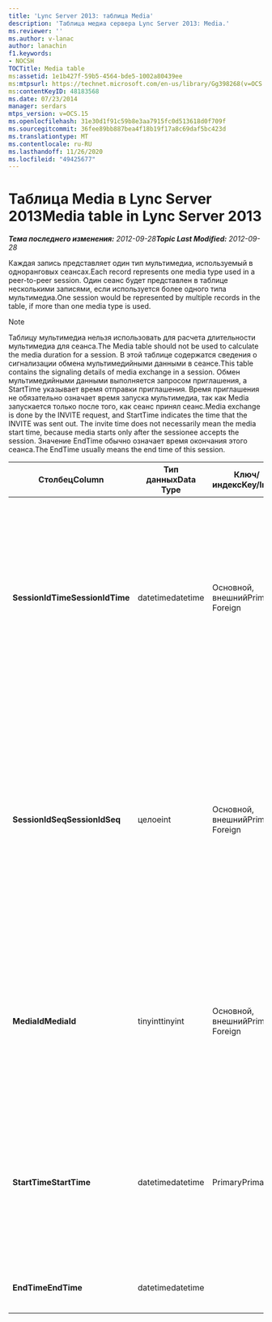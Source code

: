 ```yaml
---
title: 'Lync Server 2013: таблица Media'
description: 'Таблица медиа сервера Lync Server 2013: Media.'
ms.reviewer: ''
ms.author: v-lanac
author: lanachin
f1.keywords:
- NOCSH
TOCTitle: Media table
ms:assetid: 1e1b427f-59b5-4564-bde5-1002a80439ee
ms:mtpsurl: https://technet.microsoft.com/en-us/library/Gg398268(v=OCS.15)
ms:contentKeyID: 48183568
ms.date: 07/23/2014
manager: serdars
mtps_version: v=OCS.15
ms.openlocfilehash: 31e30d1f91c59b8e3aa7915fc0d513618d0f709f
ms.sourcegitcommit: 36fee89bb887bea4f18b19f17a8c69daf5bc423d
ms.translationtype: MT
ms.contentlocale: ru-RU
ms.lasthandoff: 11/26/2020
ms.locfileid: "49425677"
---
```

# <a name="media-table-in-lync-server-2013"></a><span data-ttu-id="8b2fe-103">Таблица Media в Lync Server 2013</span><span class="sxs-lookup"><span data-stu-id="8b2fe-103">Media table in Lync Server 2013</span></span>

<div data-xmlns="http://www.w3.org/1999/xhtml">

<div class="topic" data-xmlns="http://www.w3.org/1999/xhtml" data-msxsl="urn:schemas-microsoft-com:xslt" data-cs="https://msdn.microsoft.com/">

<div data-asp="https://msdn2.microsoft.com/asp">



</div>

<div id="mainSection">

<div id="mainBody"><span data-ttu-id="8b2fe-104">

<span> </span></span><span class="sxs-lookup"><span data-stu-id="8b2fe-104">

<span> </span></span></span>

<span data-ttu-id="8b2fe-105">_**Тема последнего изменения:** 2012-09-28_</span><span class="sxs-lookup"><span data-stu-id="8b2fe-105">_**Topic Last Modified:** 2012-09-28_</span></span>

<span data-ttu-id="8b2fe-106">Каждая запись представляет один тип мультимедиа, используемый в одноранговых сеансах.</span><span class="sxs-lookup"><span data-stu-id="8b2fe-106">Each record represents one media type used in a peer-to-peer session.</span></span> <span data-ttu-id="8b2fe-107">Один сеанс будет представлен в таблице несколькими записями, если используется более одного типа мультимедиа.</span><span class="sxs-lookup"><span data-stu-id="8b2fe-107">One session would be represented by multiple records in the table, if more than one media type is used.</span></span>

<div>


> [!NOTE]  
> <span data-ttu-id="8b2fe-108">Таблицу мультимедиа нельзя использовать для расчета длительности мультимедиа для сеанса.</span><span class="sxs-lookup"><span data-stu-id="8b2fe-108">The Media table should not be used to calculate the media duration for a session.</span></span> <span data-ttu-id="8b2fe-109">В этой таблице содержатся сведения о сигнализации обмена мультимедийными данными в сеансе.</span><span class="sxs-lookup"><span data-stu-id="8b2fe-109">This table contains the signaling details of media exchange in a session.</span></span> <span data-ttu-id="8b2fe-110">Обмен мультимедийными данными выполняется запросом приглашения, а StartTime указывает время отправки приглашения. Время приглашения не обязательно означает время запуска мультимедиа, так как Media запускается только после того, как сеанс принял сеанс.</span><span class="sxs-lookup"><span data-stu-id="8b2fe-110">Media exchange is done by the INVITE request, and StartTime indicates the time that the INVITE was sent out. The invite time does not necessarily mean the media start time, because media starts only after the sessionee accepts the session.</span></span> <span data-ttu-id="8b2fe-111">Значение EndTime обычно означает время окончания этого сеанса.</span><span class="sxs-lookup"><span data-stu-id="8b2fe-111">The EndTime usually means the end time of this session.</span></span>



</div>


<table>
<colgroup>
<col style="width: 25%" />
<col style="width: 25%" />
<col style="width: 25%" />
<col style="width: 25%" />
</colgroup>
<thead>
<tr class="header">
<th><span data-ttu-id="8b2fe-112">Столбец</span><span class="sxs-lookup"><span data-stu-id="8b2fe-112">Column</span></span></th>
<th><span data-ttu-id="8b2fe-113">Тип данных</span><span class="sxs-lookup"><span data-stu-id="8b2fe-113">Data Type</span></span></th>
<th><span data-ttu-id="8b2fe-114">Ключ/индекс</span><span class="sxs-lookup"><span data-stu-id="8b2fe-114">Key/Index</span></span></th>
<th><span data-ttu-id="8b2fe-115">Сведения</span><span class="sxs-lookup"><span data-stu-id="8b2fe-115">Details</span></span></th>
</tr>
</thead>
<tbody>
<tr class="odd">
<td><p><span data-ttu-id="8b2fe-116"><strong>SessionIdTime</strong></span><span class="sxs-lookup"><span data-stu-id="8b2fe-116"><strong>SessionIdTime</strong></span></span></p></td>
<td><p><span data-ttu-id="8b2fe-117">datetime</span><span class="sxs-lookup"><span data-stu-id="8b2fe-117">datetime</span></span></p></td>
<td><p><span data-ttu-id="8b2fe-118">Основной, внешний</span><span class="sxs-lookup"><span data-stu-id="8b2fe-118">Primary, Foreign</span></span></p></td>
<td><p><span data-ttu-id="8b2fe-119">Время запроса сеанса.</span><span class="sxs-lookup"><span data-stu-id="8b2fe-119">Time of session request.</span></span> <span data-ttu-id="8b2fe-120">Используется в сочетании с <strong>SessionIdSeq</strong> для уникальной идентификации сеанса.</span><span class="sxs-lookup"><span data-stu-id="8b2fe-120">Used in conjunction with <strong>SessionIdSeq</strong> to uniquely identify a session.</span></span> <span data-ttu-id="8b2fe-121">Дополнительные сведения приведены <a href="lync-server-2013-dialogs-table.md">в таблице диалоговые окна Lync Server 2013</a> .</span><span class="sxs-lookup"><span data-stu-id="8b2fe-121">See the <a href="lync-server-2013-dialogs-table.md">Dialogs table in Lync Server 2013</a> for more information.</span></span></p></td>
</tr>
<tr class="even">
<td><p><span data-ttu-id="8b2fe-122"><strong>SessionIdSeq</strong></span><span class="sxs-lookup"><span data-stu-id="8b2fe-122"><strong>SessionIdSeq</strong></span></span></p></td>
<td><p><span data-ttu-id="8b2fe-123">целое</span><span class="sxs-lookup"><span data-stu-id="8b2fe-123">int</span></span></p></td>
<td><p><span data-ttu-id="8b2fe-124">Основной, внешний</span><span class="sxs-lookup"><span data-stu-id="8b2fe-124">Primary, Foreign</span></span></p></td>
<td><p><span data-ttu-id="8b2fe-125">ИДЕНТИФИКАЦИОНный номер для идентификации сеанса.</span><span class="sxs-lookup"><span data-stu-id="8b2fe-125">ID number to identify the session.</span></span> <span data-ttu-id="8b2fe-126">Используется в сочетании с <strong>SessionIdTime</strong> для уникальной идентификации сеанса.</span><span class="sxs-lookup"><span data-stu-id="8b2fe-126">Used in conjunction with <strong>SessionIdTime</strong> to uniquely identify a session.</span></span> <span data-ttu-id="8b2fe-127">Дополнительные сведения приведены <a href="lync-server-2013-dialogs-table.md">в таблице диалоговые окна Lync Server 2013</a> .</span><span class="sxs-lookup"><span data-stu-id="8b2fe-127">See the <a href="lync-server-2013-dialogs-table.md">Dialogs table in Lync Server 2013</a> for more information.</span></span></p></td>
</tr>
<tr class="odd">
<td><p><span data-ttu-id="8b2fe-128"><strong>MediaId</strong></span><span class="sxs-lookup"><span data-stu-id="8b2fe-128"><strong>MediaId</strong></span></span></p></td>
<td><p><span data-ttu-id="8b2fe-129">tinyint</span><span class="sxs-lookup"><span data-stu-id="8b2fe-129">tinyint</span></span></p></td>
<td><p><span data-ttu-id="8b2fe-130">Основной, внешний</span><span class="sxs-lookup"><span data-stu-id="8b2fe-130">Primary, Foreign</span></span></p></td>
<td><p><span data-ttu-id="8b2fe-131">Уникальный номер, идентифицирующий этот тип мультимедиа.</span><span class="sxs-lookup"><span data-stu-id="8b2fe-131">Unique number identifying this media type.</span></span> <span data-ttu-id="8b2fe-132">Для получения дополнительных сведений ознакомьтесь с <a href="lync-server-2013-medialist-table.md">таблицей MediaList в Lync Server 2013</a> .</span><span class="sxs-lookup"><span data-stu-id="8b2fe-132">See the <a href="lync-server-2013-medialist-table.md">MediaList table in Lync Server 2013</a> for more information.</span></span></p></td>
</tr>
<tr class="even">
<td><p><span data-ttu-id="8b2fe-133"><strong>StartTime</strong></span><span class="sxs-lookup"><span data-stu-id="8b2fe-133"><strong>StartTime</strong></span></span></p></td>
<td><p><span data-ttu-id="8b2fe-134">datetime</span><span class="sxs-lookup"><span data-stu-id="8b2fe-134">datetime</span></span></p></td>
<td><p><span data-ttu-id="8b2fe-135">Primary</span><span class="sxs-lookup"><span data-stu-id="8b2fe-135">Primary</span></span></p></td>
<td><p><span data-ttu-id="8b2fe-136">Это время отправки запроса мультимедиа, а не фактического времени запуска мультимедиа.</span><span class="sxs-lookup"><span data-stu-id="8b2fe-136">This is the time that a media request was sent out, not the real media start time.</span></span> <span data-ttu-id="8b2fe-137">Параметр <strong>StartTime</strong> включает время настройки сеанса.</span><span class="sxs-lookup"><span data-stu-id="8b2fe-137"><strong>StartTime</strong> includes the session setup time.</span></span></p></td>
</tr>
<tr class="odd">
<td><p><span data-ttu-id="8b2fe-138"><strong>EndTime</strong></span><span class="sxs-lookup"><span data-stu-id="8b2fe-138"><strong>EndTime</strong></span></span></p></td>
<td><p><span data-ttu-id="8b2fe-139">datetime</span><span class="sxs-lookup"><span data-stu-id="8b2fe-139">datetime</span></span></p></td>
<td></td>
<td><p><span data-ttu-id="8b2fe-140">Это время окончания сеанса.</span><span class="sxs-lookup"><span data-stu-id="8b2fe-140">This is the end time of the session.</span></span></p></td>
</tr>
</tbody>
</table><span data-ttu-id="8b2fe-141">


</div>

<span> </span>

</div>

</div>

</span><span class="sxs-lookup"><span data-stu-id="8b2fe-141">


</div>

<span> </span>

</div>

</div>

</span></span></div>

